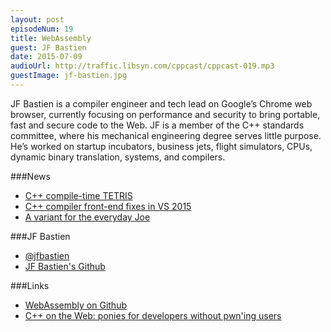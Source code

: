 ```yaml
---
layout: post
episodeNum: 19
title: WebAssembly
guest: JF Bastien
date: 2015-07-09
audioUrl: http://traffic.libsyn.com/cppcast/cppcast-019.mp3
guestImage: jf-bastien.jpg
---
```


JF Bastien is a compiler engineer and tech lead on Google’s Chrome web browser, currently focusing on performance and security to bring portable, fast and secure code to the Web. JF is a member of the C++ standards committee, where his mechanical engineering degree serves little purpose. He’s worked on startup incubators, business jets, flight simulators, CPUs, dynamic binary translation, systems, and compilers.

###News

 - [C++ compile-time TETRIS](https://www.reddit.com/r/cpp/comments/3btsf5/c_compiletime_tetris/)
 - [C++ compiler front-end fixes in VS 2015](http://blogs.msdn.com/b/vcblog/archive/2015/07/01/c-compiler-front-end-fixes-in-vs2015.aspx)
 - [A variant for the everyday Joe](http://davidsankel.com/c/a-variant-for-the-everyday-joe/)
 
###JF Bastien

 - [@jfbastien](https://twitter.com/jfbastien/)
 - [JF Bastien's Github](https://github.com/jfbastien)

###Links

 - [WebAssembly on Github](https://github.com/webassembly)
 - [C++ on the Web: ponies for developers without pwn'ing users](https://vimeo.com/131634706)
